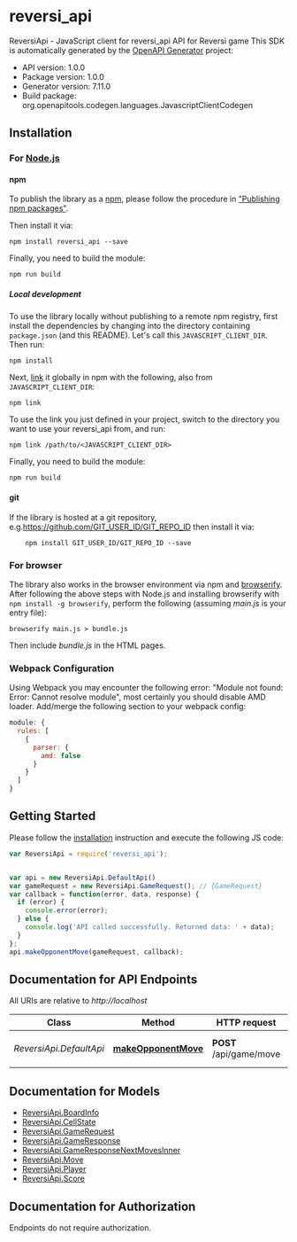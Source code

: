 # reversi_api

ReversiApi - JavaScript client for reversi_api
API for Reversi game
This SDK is automatically generated by the [OpenAPI Generator](https://openapi-generator.tech) project:

- API version: 1.0.0
- Package version: 1.0.0
- Generator version: 7.11.0
- Build package: org.openapitools.codegen.languages.JavascriptClientCodegen

## Installation

### For [Node.js](https://nodejs.org/)

#### npm

To publish the library as a [npm](https://www.npmjs.com/), please follow the procedure in ["Publishing npm packages"](https://docs.npmjs.com/getting-started/publishing-npm-packages).

Then install it via:

```shell
npm install reversi_api --save
```

Finally, you need to build the module:

```shell
npm run build
```

##### Local development

To use the library locally without publishing to a remote npm registry, first install the dependencies by changing into the directory containing `package.json` (and this README). Let's call this `JAVASCRIPT_CLIENT_DIR`. Then run:

```shell
npm install
```

Next, [link](https://docs.npmjs.com/cli/link) it globally in npm with the following, also from `JAVASCRIPT_CLIENT_DIR`:

```shell
npm link
```

To use the link you just defined in your project, switch to the directory you want to use your reversi_api from, and run:

```shell
npm link /path/to/<JAVASCRIPT_CLIENT_DIR>
```

Finally, you need to build the module:

```shell
npm run build
```

#### git

If the library is hosted at a git repository, e.g.https://github.com/GIT_USER_ID/GIT_REPO_ID
then install it via:

```shell
    npm install GIT_USER_ID/GIT_REPO_ID --save
```

### For browser

The library also works in the browser environment via npm and [browserify](http://browserify.org/). After following
the above steps with Node.js and installing browserify with `npm install -g browserify`,
perform the following (assuming *main.js* is your entry file):

```shell
browserify main.js > bundle.js
```

Then include *bundle.js* in the HTML pages.

### Webpack Configuration

Using Webpack you may encounter the following error: "Module not found: Error:
Cannot resolve module", most certainly you should disable AMD loader. Add/merge
the following section to your webpack config:

```javascript
module: {
  rules: [
    {
      parser: {
        amd: false
      }
    }
  ]
}
```

## Getting Started

Please follow the [installation](#installation) instruction and execute the following JS code:

```javascript
var ReversiApi = require('reversi_api');


var api = new ReversiApi.DefaultApi()
var gameRequest = new ReversiApi.GameRequest(); // {GameRequest} 
var callback = function(error, data, response) {
  if (error) {
    console.error(error);
  } else {
    console.log('API called successfully. Returned data: ' + data);
  }
};
api.makeOpponentMove(gameRequest, callback);

```

## Documentation for API Endpoints

All URIs are relative to *http://localhost*

Class | Method | HTTP request | Description
------------ | ------------- | ------------- | -------------
*ReversiApi.DefaultApi* | [**makeOpponentMove**](docs/DefaultApi.md#makeOpponentMove) | **POST** /api/game/move | Make the opponent&#39;s move


## Documentation for Models

 - [ReversiApi.BoardInfo](docs/BoardInfo.md)
 - [ReversiApi.CellState](docs/CellState.md)
 - [ReversiApi.GameRequest](docs/GameRequest.md)
 - [ReversiApi.GameResponse](docs/GameResponse.md)
 - [ReversiApi.GameResponseNextMovesInner](docs/GameResponseNextMovesInner.md)
 - [ReversiApi.Move](docs/Move.md)
 - [ReversiApi.Player](docs/Player.md)
 - [ReversiApi.Score](docs/Score.md)


## Documentation for Authorization

Endpoints do not require authorization.

